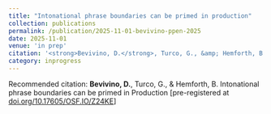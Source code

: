```yaml
---
title: "Intonational phrase boundaries can be primed in production"
collection: publications
permalink: /publication/2025-11-01-bevivino-ppen-2025
date: 2025-11-01
venue: 'in prep'
citation: '<strong>Bevivino, D.</strong>, Turco, G., &amp; Hemforth, B. Intonational phrase boundaries can be primed in Production [pre-registered at <a href=&quot;https://doi.org/10.17605/OSF.IO/Z24KE&quot;>doi.org/10.17605/OSF.IO/Z24KE</a>]'
category: inprogress
---
```

Recommended citation: <strong>Bevivino, D.</strong>, Turco, G., & Hemforth, B. Intonational phrase boundaries can be primed in Production [pre-registered at <a href="https://doi.org/10.17605/OSF.IO/Z24KE">doi.org/10.17605/OSF.IO/Z24KE</a>]